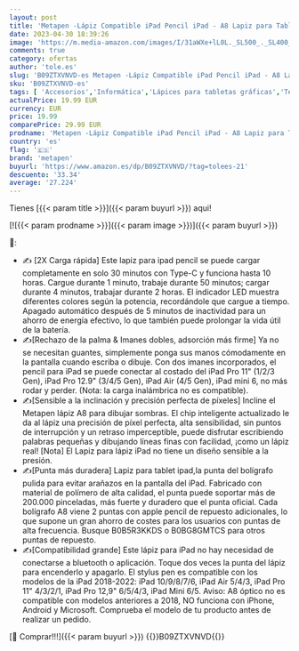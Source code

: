 ```yaml
---
layout: post
title: 'Metapen -Lápiz Compatible iPad Pencil iPad - A8 Lapiz para Tablet iPad 2018-2022 con Apple Pencil 2 Puntas Recarga Rápida  Compatible con iPad 10/9/8/7/6  iPad Pro 11"/12.9"  Air 3/4/5  Mini 5/6'
date: 2023-04-30 18:39:26
image: 'https://m.media-amazon.com/images/I/31aWXe+lL0L._SL500_._SL400_.jpg'
comments: true
category: ofertas
author: 'tole.es'
slug: 'B09ZTXVNVD-es Metapen -Lápiz Compatible iPad Pencil iPad - A8 Lapiz para...'
sku: 'B09ZTXVNVD-es'
tags: [ 'Accesorios','Informática','Lápices para tabletas gráficas','Teclados, ratones y periféricos de entrada','apple','ipad','metapen','🇪🇸', ]
actualPrice: 19.99 EUR
currency: EUR
price: 19.99
comparePrice: 29.99 EUR
prodname: 'Metapen -Lápiz Compatible iPad Pencil iPad - A8 Lapiz para Tablet iPad 2018-2022 con Apple Pencil 2 Puntas Recarga Rápida  Compatible con iPad 10/9/8/7/6  iPad Pro 11"/12.9"  Air 3/4/5  Mini 5/6'
country: 'es'
flag: '🇪🇸'
brand: 'metapen'
buyurl: 'https://www.amazon.es/dp/B09ZTXVNVD/?tag=tolees-21'
descuento: '33.34'
average: '27.224'
---
```


Tienes [{{< param title >}}]({{< param buyurl >}}) aqui!

[![{{< param prodname >}}]({{< param image >}})]({{< param buyurl >}})

🔎:

- ✍ [2X Carga rápida] Este lapiz para ipad pencil se puede cargar completamente en solo 30 minutos con Type-C y funciona hasta 10 horas. Cargue durante 1 minuto, trabaje durante 50 minutos; cargar durante 4 minutos, trabajar durante 2 horas. El indicador LED muestra diferentes colores según la potencia, recordándole que cargue a tiempo. Apagado automático después de 5 minutos de inactividad para un ahorro de energía efectivo, lo que también puede prolongar la vida útil de la batería.
- ✍[Rechazo de la palma & Imanes dobles, adsorción más firme] Ya no se necesitan guantes, simplemente ponga sus manos cómodamente en la pantalla cuando escriba o dibuje. Con dos imanes incorporados, el pencil para iPad se puede conectar al costado del iPad Pro 11" (1/2/3 Gen), iPad Pro 12.9" (3/4/5 Gen), iPad Air (4/5 Gen), iPad mini 6, no más rodar y perder. (Nota: la carga inalámbrica no es compatible).
- ✍[Sensible a la inclinación y precisión perfecta de píxeles] Incline el Metapen lápiz A8 para dibujar sombras. El chip inteligente actualizado le da al lápiz una precisión de píxel perfecta, alta sensibilidad, sin puntos de interrupción y un retraso imperceptible, puede disfrutar escribiendo palabras pequeñas y dibujando líneas finas con facilidad, ¡como un lápiz real! [Nota] El Lapiz para lápiz iPad no tiene un diseño sensible a la presión.
- ✍[Punta más duradera] Lapiz para tablet ipad,la punta del bolígrafo pulida para evitar arañazos en la pantalla del iPad. Fabricado con material de polímero de alta calidad, el punta puede soportar más de 200.000 pinceladas, más fuerte y duradero que el punta oficial. Cada bolígrafo A8 viene 2 puntas con apple pencil de repuesto adicionales, lo que supone un gran ahorro de costes para los usuarios con puntas de alta frecuencia. Busque B0B5R3KKDS o B0BG8GMTCS para otros puntas de repuesto.
- ✍[Compatibilidad grande] Este lápiz para iPad no hay necesidad de conectarse a bluetooth o aplicación. Toque dos veces la punta del lápiz para encenderlo y apagarlo. El stylus pen es compatible con los modelos de la iPad 2018-2022: iPad 10/9/8/7/6, iPad Air 5/4/3, iPad Pro 11" 4/3/2/1, iPad Pro 12,9" 6/5/4/3, iPad Mini 6/5. Aviso: A8 óptico no es compatible con modelos anteriores a 2018, NO funciona con iPhone, Android y Microsoft. Comprueba el modelo de tu producto antes de realizar un pedido.

[🛒 Comprar!!!]({{< param buyurl >}})
{{<world>}}B09ZTXVNVD{{</world>}}
